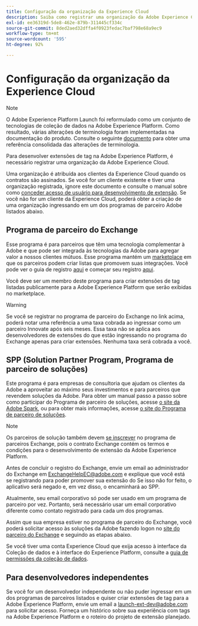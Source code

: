```yaml
---
title: Configuração da organização da Experience Cloud
description: Saiba como registrar uma organização da Adobe Experience Cloud para começar a desenvolver extensões para o Adobe Experience Platform.
exl-id: ee36319d-5de8-462e-879b-311445cf334c
source-git-commit: 8ded2aed32dffa4f0923fedac7baf798e68a9ec9
workflow-type: tm+mt
source-wordcount: '595'
ht-degree: 92%

---
```


# Configuração da organização da Experience Cloud

>[!NOTE]
>
>O Adobe Experience Platform Launch foi reformulado como um conjunto de tecnologias de coleção de dados na Adobe Experience Platform. Como resultado, várias alterações de terminologia foram implementadas na documentação do produto. Consulte o seguinte [documento](../../term-updates.md) para obter uma referência consolidada das alterações de terminologia.

Para desenvolver extensões de tag na Adobe Experience Platform, é necessário registrar uma organização da Adobe Experience Cloud.

Uma organização é atribuída aos clientes da Experience Cloud quando os contratos são assinados. Se você for um cliente existente e tiver uma organização registrada, ignore este documento e consulte o manual sobre como [conceder acesso de usuário para desenvolvimento de extensão](./access.md). Se você não for um cliente da Experience Cloud, poderá obter a criação de uma organização ingressando em um dos programas de parceiro Adobe listados abaixo.

## Programa de parceiro do Exchange

Esse programa é para parceiros que têm uma tecnologia complementar à Adobe e que pode ser integrada às tecnologias da Adobe para agregar valor a nossos clientes mútuos. Esse programa mantém um [marketplace](https://www.adobeexchange.com/experiencecloud.html) em que os parceiros podem criar listas que promovem suas integrações. Você pode ver o guia de registro [aqui](https://partners.adobe.com/exchangeprogram/experiencecloud/reg-guide.html) e começar seu registro [aqui](https://partners.adobe.com/exchangeprogram/experiencecloud/prereg.html).

Você deve ser um membro deste programa para criar extensões de tag listadas publicamente para a Adobe Experience Platform que serão exibidas no marketplace.

>[!WARNING]
>
>Se você se registrar no programa de parceiro do Exchange no link acima, poderá notar uma referência a uma taxa cobrada ao ingressar como um parceiro Innovate após seis meses. Essa taxa não se aplica aos desenvolvedores de extensões do que estão ingressando no programa do Exchange apenas para criar extensões. Nenhuma taxa será cobrada a você.

## SPP (Solution Partner Program, Programa de parceiro de soluções)

Este programa é para empresas de consultoria que ajudam os clientes da Adobe a aproveitar ao máximo seus investimentos e para parceiros que revendem soluções da Adobe. Para obter um manual passo a passo sobre como participar do Programa de parceiro de soluções, acesse [o site da Adobe Spark](https://spark.adobe.com/page/7PKZzIJJjkcDd/), ou para obter mais informações, acesse [o site do Programa de parceiro de soluções](https://solutionpartners.adobe.com/home.html).

>[!NOTE]
>
>Os parceiros de solução também devem [se inscrever](https://partners.adobe.com/exchangeprogram/experiencecloud/prereg.html) no programa de parceiros Exchange, pois o contrato Exchange contém os termos e condições para o desenvolvimento de extensão da Adobe Experience Platform.
>
>Antes de concluir o registro do Exchange, envie um email ao administrador do Exchange em <ExchangeHelpEC@adobe.com> e explique que você está se registrando para poder promover sua extensão do Se isso não for feito, o aplicativo será negado e, em vez disso, o encaminhará ao SPP.
>
>Atualmente, seu email corporativo só pode ser usado em um programa de parceiro por vez. Portanto, será necessário usar um email corporativo diferente como contato registrado para cada um dos programas.

Assim que sua empresa estiver no programa de parceiro do Exchange, você poderá solicitar acesso às soluções da Adobe fazendo logon no [site do parceiro do Exchange](https://partners.adobe.com/exchangeprogram/experiencecloud) e seguindo as etapas abaixo.

Se você tiver uma conta Experience Cloud que exija acesso à interface da Coleção de dados e à interface do Experience Platform, consulte a [guia de permissões da coleção de dados](../../../collection/permissions.md).

## Para desenvolvedores independentes

Se você for um desenvolvedor independente ou não puder ingressar em um dos programas de parceiros listados e quiser criar extensões de tag para a Adobe Experience Platform, envie um email a launch-ext-dev@adobe.com para solicitar acesso. Forneça um histórico sobre sua experiência com tags na Adobe Experience Platform e o roteiro do projeto de extensão planejado.
